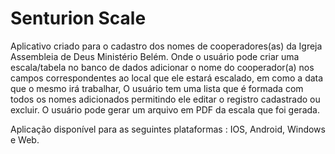 # Senturion Scale

Aplicativo criado para o cadastro dos nomes de cooperadores(as) da Igreja Assembleia de Deus Ministério Belém. Onde o usuário pode criar uma escala/tabela no banco de dados adicionar o nome do cooperador(a) nos campos correspondentes ao local que ele estará escalado, em como a data que o mesmo irá trabalhar, O usuário tem uma lista que é formada com todos os nomes adicionados permitindo ele editar o registro cadastrado ou excluir. O usuário pode gerar um arquivo em PDF da escala que foi gerada.

Aplicação disponível para as seguintes plataformas : IOS, Android, Windows e Web.
